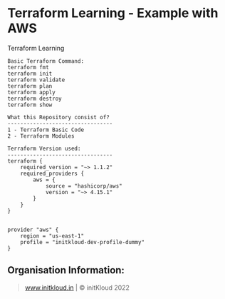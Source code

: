 # Terraform Learning - Example with AWS
Terraform Learning
```
Basic Terraform Command:
terraform fmt
terraform init
terraform validate
terraform plan
terraform apply
terraform destroy
terraform show
```

```
What this Repository consist of?
---------------------------------
1 - Terraform Basic Code
2 - Terraform Modules

Terraform Version used:
---------------------------------
terraform {
    required_version = "~> 1.1.2"
    required_providers {
        aws = {
            source = "hashicorp/aws"
            version = "~> 4.15.1"
        }
    }
}


provider "aws" {
    region = "us-east-1"
    profile = "initkloud-dev-profile-dummy"
}

```

Organisation Information:
-------------------------------
> www.initkloud.in | © initKloud 2022
